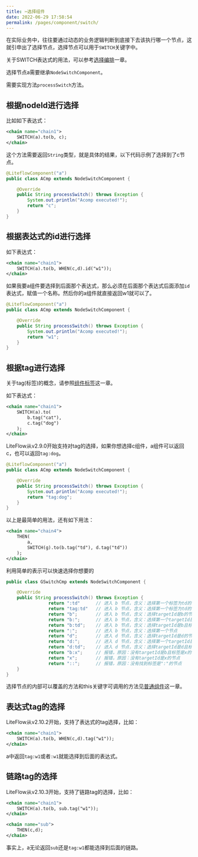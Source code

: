 ```yaml
---
title: ✂️选择组件
date: 2022-06-29 17:58:54
permalink: /pages/component/switch/
---
```


在实际业务中，往往要通过动态的业务逻辑判断到底接下去该执行哪一个节点，这就引申出了选择节点，选择节点可以用于`SWITCH`关键字中。

关于SWITCH表达式的用法，可以参考[选择编排](/pages/el/choose/)一章。

选择节点a需要继承`NodeSwitchComponent`。

需要实现方法`processSwitch`方法。

## 根据nodeId进行选择

比如如下表达式：
```xml
<chain name="chain1">
    SWITCH(a).to(b, c);
</chain>
```

这个方法需要返回`String`类型，就是具体的结果，以下代码示例了选择到了c节点。

```java
@LiteflowComponent("a")
public class ACmp extends NodeSwitchComponent {

    @Override
    public String processSwitch() throws Exception {
        System.out.println("Acomp executed!");
        return "c";
    }
}
```

## 根据表达式的id进行选择

如下表达式：

```xml
<chain name="chain1">
    SWITCH(a).to(b, WHEN(c,d).id("w1"));
</chain>
```

如果我要a组件要选择到后面那个表达式，那么必须在后面那个表达式后面添加`id`表达式，赋值一个名称。然后你的a组件就直接返回w1就可以了。

```java
@LiteflowComponent("a")
public class ACmp extends NodeSwitchComponent {

    @Override
    public String processSwitch() throws Exception {
        System.out.println("Acomp executed!");
        return "w1";
    }
}
```

## 根据tag进行选择

关于tag(标签)的概念，请参照[组件标签](/pages/advance/tag/)这一章。

如下表达式：

```xml
<chain name="chain1">
    SWITCH(a).to(
        b.tag("cat"),
        c.tag("dog")
    );
</chain>
```

LiteFlow从v2.9.0开始支持对tag的选择，如果你想选择c组件，a组件可以返回c，也可以返回`tag:dog`。

```java
@LiteflowComponent("a")
public class ACmp extends NodeSwitchComponent {

    @Override
    public String processSwitch() throws Exception {
        System.out.println("Acomp executed!");
        return "tag:dog";
    }
}
```

以上是最简单的用法，还有如下用法：

```xml
<chain name="chain4">
    THEN(
        a,
        SWITCH(g).to(b.tag("td"), d.tag("td"))
    );
</chain>
```

利用简单的表示可以快速选择你想要的

```java
public class GSwitchCmp extends NodeSwitchComponent {

	@Override
	public String processSwitch() throws Exception {
                return ":td"      // 进入 b 节点，含义：选择第一个标签为td的节点
                return "tag:td"   // 进入 b 节点，含义：选择第一个标签为td的节点
		        return "b";       // 进入 b 节点，含义：选择targetId是b的节点
                return "b:";      // 进入 b 节点，含义：选择第一个targetId是b的节点
		        return "b:td";    // 进入 b 节点，含义：选择targetId是b且标签是td的节点
                return ":";       // 进入 b 节点，含义：选择第一个节点
		        return "d";       // 进入 d 节点，含义：选择targetId是d的节点
                return "d:";      // 进入 d 节点，含义：选择第一个targetId是d的节点
                return "d:td";    // 进入 d 节点，含义：选择targetId是d且标签是td的节点
                return "b:x";     // 报错，原因：没有targetId是b且标签是x的节点
                return "x";       // 报错，原因：没有targetId是x的节点
                return "::";      // 报错，原因：没有找到标签是":"的节点
	}
}
```

选择节点的内部可以覆盖的方法和this关键字可调用的方法见[普通组件](/pages/component/common/)这一章。

## 表达式tag的选择

LiteFlow从v2.10.2开始，支持了表达式的tag选择，比如：

```xml
<chain name="chain1">
    SWITCH(a).to(b, WHEN(c,d).tag("w1"));
</chain>
```

a中返回`tag:w1`或者`:w1`就能选择到后面的表达式。

## 链路tag的选择

LiteFlow从v2.10.3开始，支持了链路tag的选择，比如：

```xml
<chain name="chain1">
    SWITCH(a).to(b, sub.tag("w1"));
</chain>

<chain name="sub">
    THEN(c,d);
</chain>
```

事实上，a无论返回`sub`还是`tag:w1`都能选择到后面的链路。

